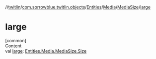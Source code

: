 //[twitlin](../../../../index.md)/[com.sorrowblue.twitlin.objects](../../../index.md)/[Entities](../../index.md)/[Media](../index.md)/[MediaSize](index.md)/[large](large.md)



# large  
[common]  
Content  
val [large](large.md): [Entities.Media.MediaSize.Size](-size/index.md)  




